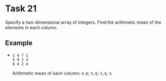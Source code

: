 # Task 21

Specify a two-dimensional array of integers. Find the arithmetic mean of the
elements in each column.

## Example

- ```plain
  1 4 7 2
  5 9 2 3
  8 4 2 4
  ```

  Arithmetic mean of each column: `4,6`; `5,6`; `3,6`; `3`.
